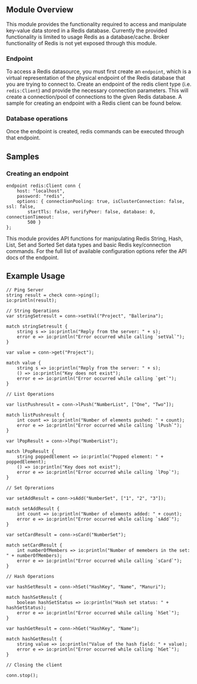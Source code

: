 ## Module Overview

This module provides the functionality required to access and manipulate key-value data stored in a Redis database.
Currently the provided functionality is limited to usage Redis as a database/cache. Broker functionality of Redis is
not yet exposed through this module.

### Endpoint

To access a Redis datasource, you must first create an `endpoint`, which is a virtual representation of the physical
endpoint of the Redis database that you are trying to connect to. Create an endpoint of the redis client type
(i.e. `redis:Client`) and provide the necessary connection parameters. This will create a connection/pool of
connections to the given Redis database. A sample for creating an endpoint with a Redis client can be found
below.

### Database operations

Once the endpoint is created, redis commands can be executed through that endpoint.

## Samples

### Creating an endpoint

```ballerina
endpoint redis:Client conn {
    host: "localhost",
    password: "redis",
    options: { connectionPooling: true, isClusterConnection: false, ssl: false,
        startTls: false, verifyPeer: false, database: 0, connectionTimeout: 
        500 }
};
```

This module provides API functions for manipulating Redis String, Hash, List, Set and Sorted Set data types and
basic Redis key/connection commands. For the full list of available configuration options refer the API docs of the
endpoint.

## Example Usage
```ballerina
// Ping Server
string result = check conn->ping();
io:println(result);

// String Operations
var stringSetresult = conn->setVal("Project", "Ballerina");

match stringSetresult {
    string s => io:println("Reply from the server: " + s);
    error e => io:println("Error occurred while calling `setVal`");
}

var value = conn->get("Project");

match value {
	string s => io:println("Reply from the server: " + s);
	() => io:println("Key does not exist");
	error e => io:println("Error occurred while calling `get`");
}

// List Operations

var listPushresult = conn->lPush("NumberList", ["One", "Two"]);

match listPushresult {
	int count => io:println("Number of elements pushed: " + count);
	error e => io:println("Error occurred while calling `lPush`");
}

var lPopResult = conn->lPop("NumberList");

match lPopResult {
	string poppedElement => io:println("Popped element: " + poppedElement);
	() => io:println("Key does not exist");
	error e => io:println("Error occurred while calling `lPop`");
}

// Set Oprerations

var setAddResult = conn->sAdd("NumberSet", ["1", "2", "3"]);

match setAddResult {
	int count => io:println("Number of elements added: " + count);
	error e => io:println("Error occurred while calling `sAdd`");
}

var setCardResult = conn->sCard("NumberSet");

match setCardResult {
	int numberOfMembers => io:println("Number of memebers in the set: " + numberOfMembers);
	error e => io:println("Error occurred while calling `sCard`");
}

// Hash Operations

var hashSetResult = conn->hSet("HashKey", "Name", "Manuri");

match hashSetResult {
	boolean hashSetStatus => io:println("Hash set status: " + hashSetStatus);
	error e => io:println("Error occurred while calling `hSet`");
}

var hashGetResult = conn->hGet("HashKey", "Name");

match hashGetResult {
	string value => io:println("Value of the hash field: " + value);
	error e => io:println("Error occurred while calling `hGet`");
}

// Closing the client

conn.stop();
```
